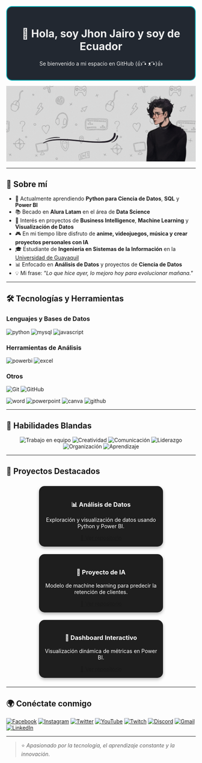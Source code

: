 <div align="center" style="border: 2px solid #00ADB5; border-radius: 15px; padding: 15px; background-color: #222831; color: #EEEEEE;">
  <h1 style="border-bottom: none;">👋 Hola, soy Jhon Jairo y soy de Ecuador</h1>
  <p>Se bienvenido a mi espacio en GitHub (👍 ͡• ᴥ ͡•)👍</p>
</div>

<!-- Banner -->
<p align="center">
  <img src="https://github.com/Jhoncito07/Jhoncito07/blob/main/assets/Banner%20de%20github%20Jhoncito07.gif" alt="Banner de Jhon Jairo"/>
</p>

---

## 📌 Sobre mí
- 🌱 Actualmente aprendiendo **Python para Ciencia de Datos**, **SQL** y **Power BI**  
- 📚 Becado en **Alura Latam** en el área de **Data Science**  
- 🎯 Interés en proyectos de **Business Intelligence**, **Machine Learning** y **Visualización de Datos**  
- 🎮 En mi tiempo libre disfruto de **anime, videojuegos, música y crear proyectos personales con IA**
- 🎓 Estudiante de **Ingeniería en Sistemas de la Información** en la [Universidad de Guayaquil](https://www.ug.edu.ec/)  
- 📊 Enfocado en **Análisis de Datos** y proyectos de **Ciencia de Datos**  
- 💡 Mi frase: *"Lo que hice ayer, lo mejoro hoy para evolucionar mañana."*

---

## 🛠️ Tecnologías y Herramientas

### Lenguajes y Bases de Datos
<div align="left">
  <!-- Python -->
  <img src="https://cdn.jsdelivr.net/gh/devicons/devicon/icons/python/python-original.svg" height="40" alt="python" />
  <!-- SQL / MySQL -->
  <img src="https://cdn.jsdelivr.net/gh/devicons/devicon/icons/mysql/mysql-original.svg" height="40" alt="mysql" />
  <!-- JavaScript -->
  <img src="https://cdn.jsdelivr.net/gh/devicons/devicon/icons/javascript/javascript-original.svg" height="40" alt="javascript" />
</div>

### Herramientas de Análisis
<div align="left">
  <!-- Power BI -->
  <img src="https://img.icons8.com/color/48/power-bi.png" height="40" alt="powerbi"/>
  <!-- Excel -->
  <img src="https://img.icons8.com/color/48/microsoft-excel-2019--v1.png" height="40" alt="excel"/>
  

### Otros

![Git](https://img.shields.io/badge/-Git-F05032?logo=git&logoColor=fff)
![GitHub](https://img.shields.io/badge/-GitHub-181717?logo=github&logoColor=fff)
<div align="left"> 
  <!-- Word -->
  <img src="https://img.icons8.com/color/48/microsoft-word-2019--v2.png" height="40" alt="word"/>
  <!-- PowerPoint -->
  <img src="https://img.icons8.com/color/48/microsoft-powerpoint-2019--v1.png" height="40" alt="powerpoint"/>
  <!-- Canva -->
  <img src="https://img.icons8.com/color/48/canva.png" height="40" alt="canva"/>
  <!-- GitHub -->
  <img src="https://cdn.jsdelivr.net/gh/devicons/devicon/icons/github/github-original.svg" height="40" alt="github" />
</div>

---

## 🌟 Habilidades Blandas
<div align="center">

![Trabajo en equipo](https://img.shields.io/badge/Trabajo%20en%20equipo-4CAF50?style=for-the-badge)
![Creatividad](https://img.shields.io/badge/Creatividad-F44336?style=for-the-badge)
![Comunicación](https://img.shields.io/badge/Comunicación-2196F3?style=for-the-badge)
![Liderazgo](https://img.shields.io/badge/Liderazgo-FFC107?style=for-the-badge)
![Organización](https://img.shields.io/badge/Organización-9C27B0?style=for-the-badge)
![Aprendizaje](https://img.shields.io/badge/Aprendizaje-FF5722?style=for-the-badge)

</div>

---

## 🚀 Proyectos Destacados

<div align="center">

  <!-- Card 1 -->
  <div style="display: inline-block; width: 300px; margin: 10px; border-radius: 15px; padding: 15px; background: #1e1e1e; color: #fff; box-shadow: 0 4px 8px rgba(0,0,0,0.3);">
    <h3>📊 Análisis de Datos</h3>
    <p>Exploración y visualización de datos usando Python y Power BI.</p>
    <a href="https://github.com/Jhoncito07/proyecto1" target="_blank">
      🔗 Ver repositorio
    </a>
  </div>

  <!-- Card 2 -->
  <div style="display: inline-block; width: 300px; margin: 10px; border-radius: 15px; padding: 15px; background: #1e1e1e; color: #fff; box-shadow: 0 4px 8px rgba(0,0,0,0.3);">
    <h3>🤖 Proyecto de IA</h3>
    <p>Modelo de machine learning para predecir la retención de clientes.</p>
    <a href="https://github.com/Jhoncito07/proyecto2" target="_blank">
      🔗 Ver repositorio
    </a>
  </div>

  <!-- Card 3 -->
  <div style="display: inline-block; width: 300px; margin: 10px; border-radius: 15px; padding: 15px; background: #1e1e1e; color: #fff; box-shadow: 0 4px 8px rgba(0,0,0,0.3);">
    <h3>📡 Dashboard Interactivo</h3>
    <p>Visualización dinámica de métricas en Power BI.</p>
    <a href="https://github.com/Jhoncito07/proyecto3" target="_blank">
      🔗 Ver repositorio
    </a>
  </div>

</div>

---

## 🌍 Conéctate conmigo

[![Facebook](https://img.shields.io/badge/Facebook-1877F2?style=for-the-badge&logo=facebook&logoColor=white)](https://facebook.com/TU_USUARIO)
[![Instagram](https://img.shields.io/badge/Instagram-E4405F?style=for-the-badge&logo=instagram&logoColor=white)](https://instagram.com/TU_USUARIO)
[![Twitter](https://img.shields.io/badge/Twitter-1DA1F2?style=for-the-badge&logo=twitter&logoColor=white)](https://twitter.com/TU_USUARIO)
[![YouTube](https://img.shields.io/badge/YouTube-FF0000?style=for-the-badge&logo=youtube&logoColor=white)](https://youtube.com/@TU_CANAL)
[![Twitch](https://img.shields.io/badge/Twitch-9146FF?style=for-the-badge&logo=twitch&logoColor=white)](https://twitch.tv/TU_CANAL)
[![Discord](https://img.shields.io/badge/Discord-5865F2?style=for-the-badge&logo=discord&logoColor=white)](https://discord.gg/TU_INVITE)
[![Gmail](https://img.shields.io/badge/Gmail-D14836?style=for-the-badge&logo=gmail&logoColor=white)](mailto:TU_CORREO@gmail.com)
[![LinkedIn](https://img.shields.io/badge/LinkedIn-0A66C2?style=for-the-badge&logo=linkedin&logoColor=white)](https://linkedin.com/in/TU_USUARIO)

---
>⭐ *Apasionado por la tecnología, el aprendizaje constante y la innovación.*
